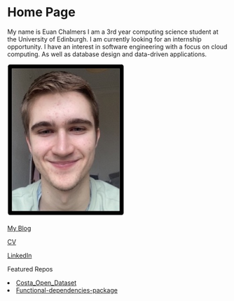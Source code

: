 # Home Page

My name is Euan Chalmers I am a 3rd year computing science student at the University of Edinburgh. I am currently looking for an internship opportunity. I have an interest in software engineering with a focus on cloud computing. As well as database design and data-driven applications.

<img src= "Picture 1.jpg" alt="Picture of me :)" >

<a href="https://euanchalmers.s3.eu-west-1.amazonaws.com/blog/Drawing+Precedence+Graphs">My Blog</a>

<a href="">CV</a>

<a href="">LinkedIn</a>

<p>Featured Repos</p>
<li><a href="https://github.com/euanChalmers02/Costa_Open_Dataset">Costa_Open_Dataset</a></li>
<li><a href="https://github.com/euanChalmers02/Functional-dependencies-package">Functional-dependencies-package</a></li>

